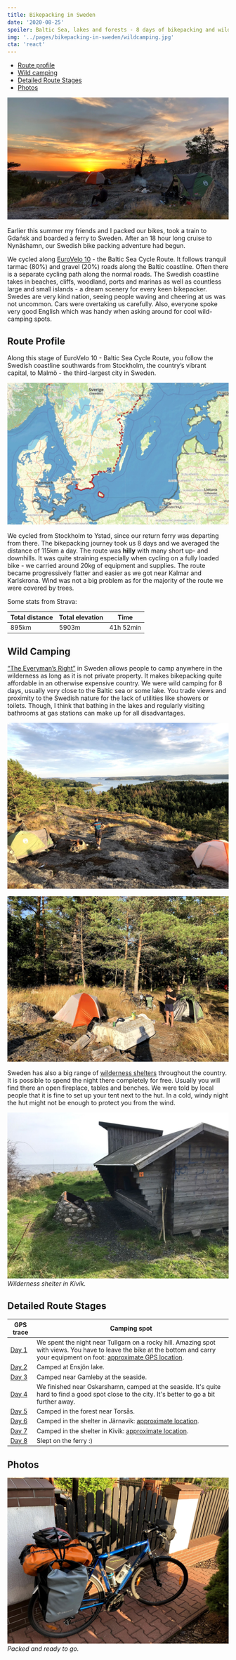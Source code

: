 ```yaml
---
title: Bikepacking in Sweden
date: '2020-08-25'
spoiler: Baltic Sea, lakes and forests - 8 days of bikepacking and wild camping adventure.
img: '../pages/bikepacking-in-sweden/wildcamping.jpg'
cta: 'react'
---
```


* [Route profile](#route-profile)
* [Wild camping](#wild-camping)
* [Detailed Route Stages](#detailed-route-stages)
* [Photos](#photos)

![Bikepacking in Sweden](./wildcamping.jpg)

Earlier this summer my friends and I packed our bikes, took a train to Gdańsk and boarded a ferry to Sweden. After an 18 hour long cruise to Nynäshamn, our Swedish bike packing adventure had begun. 

We cycled along [EuroVelo 10](https://en.eurovelo.com/ev10) - the Baltic Sea Cycle Route. It follows tranquil tarmac (80%) and gravel (20%) roads along the Baltic coastline. Often there is a separate cycling path along the normal roads. The Swedish coastline takes in beaches, cliffs, woodland, ports and marinas as well as countless large and small islands - a dream scenery for every keen bikepacker. Swedes are very kind nation, seeing people waving and cheering at us was not uncommon. Cars were overtaking us carefully. Also, everyone spoke very good English which was handy when asking around for cool wild-camping spots.

## Route Profile

Along this stage of EuroVelo 10 - Baltic Sea Cycle Route, you follow the Swedish coastline southwards from Stockholm, the country’s vibrant capital, to Malmö - the third-largest city in Sweden.

![Route map](./route-map.jpg)

We cycled from Stockholm to Ystad, since our return ferry was departing from there. The bikepacking journey took us 8 days and we averaged the distance of 115km a day. The route was **hilly** with many short up- and downhills. It was quite straining especially when cycling on a fully loaded bike - we carried around 20kg of equipment and supplies. The route became progressively flatter and easier as we got near Kalmar and Karlskrona. Wind was not a big problem as for the majority of the route we were covered by trees. 

Some stats from Strava:

| Total distance | Total elevation | Time      |
|----------------|-----------------|-----------|
| 895km          | 5903m           | 41h 52min |


## Wild Camping

[“The Everyman’s Right”](https://en.wikipedia.org/wiki/Freedom_to_roam) in Sweden allows people to camp anywhere in the wilderness as long as it is not private property. It makes bikepacking quite affordable in an otherwise expensive country. We were wild camping for 8 days, usually very close to the Baltic sea or some lake. You trade views and proximity to the Swedish nature for the lack of utilities like showers or toilets. Though, I think that bathing in the lakes and regularly visiting bathrooms at gas stations can make up for all disadvantages.

![Camping 1](./camping3.jpg)

![Camping 2](./camping1.jpg)

Sweden has also a big range of [wilderness shelters](https://www.gone71.com/shelters-in-sweden/) throughout the country. It is possible to spend the night there completely for free. Usually you will find there an open fireplace, tables and benches. We were told by local people that it is fine to set up your tent next to the hut. In a cold, windy night the hut might not be enough to protect you from the wind.

![Shelter in Kivik](./kivik-shelter.jpg)
*Wilderness shelter in Kivik.*


## Detailed Route Stages

| GPS trace                                             | Camping spot                                                                                                                                                                                             |
|-------------------------------------------------------|----------------------------------------------------------------------------------------------------------------------------------------------------------------------------------------------------------|
| [Day 1](https://www.strava.com/activities/3884215700) | We spent the night near Tullgarn on a rocky hill. Amazing spot with views. You have to leave the bike at the bottom and carry your equipment on foot: [approximate GPS location](https://bit.ly/2FVUD3L). |
| [Day 2](https://www.strava.com/activities/3889586064) | Camped at Ensjön lake.                                                                                                                                                                                   |
| [Day 3](https://www.strava.com/activities/3893201117) | Camped near Gamleby at the seaside.                                                                                                                                                                      |
| [Day 4](https://www.strava.com/activities/3898173911) | We finished near Oskarshamn, camped at the seaside. It's quite hard to find a good spot close to the city. It's better to go a bit further away.                                                         |
| [Day 5](https://www.strava.com/activities/3903372251) | Camped in the forest near Torsås.                                                                                                                                                                        |
| [Day 6](https://www.strava.com/activities/3907739263) | Camped in the shelter in Järnavik: [approximate location](https://www.google.com/maps/dir//56.174592000000004,15.079513000000002).                                                                        |
| [Day 7](https://www.strava.com/activities/3912610094) | Camped in the shelter in Kivik: [approximate location](https://www.google.com/maps/dir//55.6865063,14.2337752/@55.6765303,14.0841077,12z).                                                                |
| [Day 8](https://www.strava.com/activities/3916179399) | Slept on the ferry :)                                                                                                                                                                                    |
## Photos

![Packed bike](./packed-bike.jpg)
*Packed and ready to go.*
